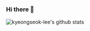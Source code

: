 ### Hi there 👋

<!--
**kyeongseok-lee/kyeongseok-lee** is a ✨ _special_ ✨ repository because its `README.md` (this file) appears on your GitHub profile.

Here are some ideas to get you started:

- 🔭 I’m currently working on ...
- 🌱 I’m currently learning ...
- 👯 I’m looking to collaborate on ...
- 🤔 I’m looking for help with ...
- 💬 Ask me about ...
- 📫 How to reach me: ...
- 😄 Pronouns: ...
- ⚡ Fun fact: ...
-->

![kyeongseok-lee's github stats](https://github-readme-stats.vercel.app/api?username=kyeongseok-lee&theme=dark&show_icons=true)

